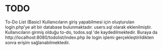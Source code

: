 # TODO
To-Do List (Basic)
Kullanıcıların giriş yapabilmesi için oluşturulan login.php'ye ait bir database bulunmaktadır. users.sql olarak eklenilmiştir.
Kullanıcıların girmiş olduğu to-do,  todos.sql 'de kaydedilmektedir. 
Buraya da http://localhost:8080/todolist/index.php ile login işlemi gerçekleştirildikten sonra erişim sağlanabilmektedir.
